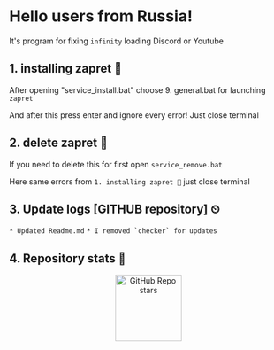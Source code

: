 # Hello users from Russia! 

It's program for fixing `infinity` loading Discord or Youtube

## 1. installing zapret 📗

After opening "service_install.bat" choose 9. general.bat for launching `zapret`

And after this press enter and ignore every error! Just close terminal

## 2. delete zapret 📕

If you need to delete this for first open `service_remove.bat`</h2>

Here same errors from `1. installing zapret 📗` just close terminal

## 3. Update logs [GITHUB repository] ⏲

````* Updated Readme.md````
````* I removed `checker` for updates````

## 4. Repository stats 🌠

<p align="center">
    <img alt="GitHub Repo stars" src="https://img.shields.io/github/stars/BelkasPro/Zapret-1.6.2?style=for-the-badge&label=Stars" width="120">
</p>
